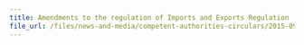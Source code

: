 ```yaml
---
title: Amendments to the regulation of Imports and Exports Regulation 
file_url: /files/news-and-media/competent-authorities-circulars/2015-09-04-CA.pdf
---
```

